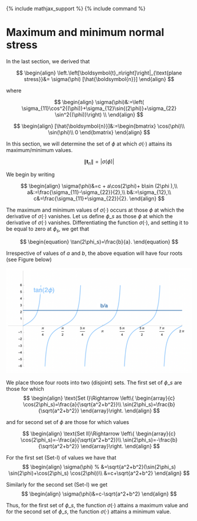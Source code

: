 {% include mathjax_support %}
{% include command %}

# Maximum and minimum normal stress

In the last section, we derived that

$$
    \begin{align}
    \left.\left[\boldsymbol{t}_n\right]\right|_{\text{plane stress}}&=
    \sigma(\phi) [\hat{\boldsymbol{n}}]
    \end{align}
$$

where

$$
    \begin{align}
    \sigma(\phi)&:=\left(
\sigma_{11}\cos^2{(\phi)}+\sigma_{12}\sin{(2\phi)}+\sigma_{22} \sin^2{(\phi)}\right)
\\
    \end{align}
$$

$$
    \begin{align}
    [\hat{\boldsymbol{n}}]&:=\begin{bmatrix}
    \cos(\phi)\\
    \sin(\phi)\\
    0
    \end{bmatrix}
    \end{align}
$$

<!-- In this section, we will determine the set of $\phi$ at which the magnitude of $\boldsymbol{t}\_{n}$ reaches its maximum/minimum value. The magnitude of $\boldsymbol{t}\_{n}$ is  -->

In this section, we will determine the set of $\phi$ at which $\sigma(\cdot)$ attains its maximum/minimum values. 

$$
    \begin{equation}
    \lVert \boldsymbol{t}_{n}\rVert=|\sigma(\phi)|
    \end{equation}
$$

We begin by writing

$$
\begin{align}
\sigma(\phi)&=c
+
a\cos(2\phi)+
b\sin (2\phi ),\\
a&:=\frac{\sigma_{11}-\sigma_{22}}{2},\\
b&:=\sigma_{12},\\
c&=\frac{\sigma_{11}+\sigma_{22}}{2}.
\end{align}
$$

<!-- The maximum value of $\|\sigma(\phi)\|$ will be the absolute value of the maximum value of $\sigma(\phi)$ and/or the absolute value of the minimum  value of $\sigma(\phi)$. Therefore, we will next determine the maximum and minimum values of  $\sigma(\phi)$. -->

The  maximum and minimum values of $\sigma(\cdot)$ occurs at those $\phi$ at which the derivative of $\sigma(\cdot)$ vanishes. Let us define $\phi\_s$ as those $\phi$ at which the derivative of $\sigma(\cdot)$ vanishes. Differentiating the function $\sigma(\cdot)$, and setting it to be equal to zero at $\phi_s$, we get that 

$$
\begin{equation}
\tan(2\phi_s)=\frac{b}{a}.
\end{equation}
$$

Irrespective of values of $a$ and $b$, the above equation will have four roots (see Figure below)

![](2021-11-15-18-25-33-ver2.png)
<!-- ![](2021-11-15-17-59-34.png) -->


We place those four roots into two (disjoint) sets. The first set of $\phi\_s$ are those for which
$$
\begin{align}
\text{Set I}\Rightarrow
\left\{
\begin{array}{c}
\cos(2\phi_s)=\frac{a}{\sqrt{a^2+b^2}}\\
\sin(2\phi_s)=\frac{b}{\sqrt{a^2+b^2}}
\end{array}\right.
\end{align}
$$

and for second set of $\phi$ are those for which values

$$
\begin{align}
\text{Set II}\Rightarrow
\left\{
\begin{array}{c}
\cos(2\phi_s)=-\frac{a}{\sqrt{a^2+b^2}}\\
\sin(2\phi_s)=-\frac{b}{\sqrt{a^2+b^2}}
\end{array}\right.
\end{align}
$$

For the first set (Set-I) of values we have that 
$$
\begin{align}
\sigma(\phi)
% &=\sqrt{a^2+b^2}(\sin(2\phi_s) \sin(2\phi)+\cos(2\phi_s) \cos(2\phi))\\
&=c+\sqrt{a^2+b^2}
\end{align}
$$

Similarly for the second set (Set-I) we get 
$$
\begin{align}
\sigma(\phi)&=c-\sqrt{a^2+b^2}
\end{align}
$$

Thus, for the first set of $\phi\_s$, the function $\sigma(\cdot)$ attains a maximum value and for the second set of $\phi\_s$, the function $\sigma(\cdot)$ attains a minimum value. 

<!-- 
[Here](./WFiles/MaximumShearStressesDirections.nb) is a  mathematica file showing the above equations in action.  -->